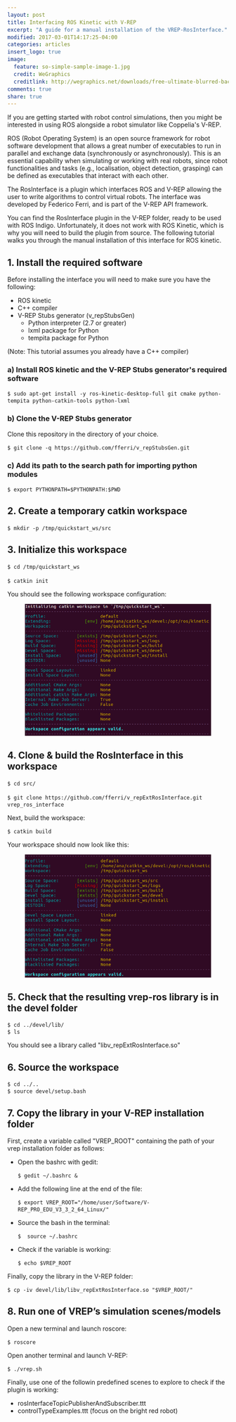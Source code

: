 ```yaml
---
layout: post
title: Interfacing ROS Kinetic with V-REP
excerpt: "A guide for a manual installation of the VREP-RosInterface."
modified: 2017-03-01T14:17:25-04:00
categories: articles
insert_logo: true
image:
  feature: so-simple-sample-image-1.jpg
  credit: WeGraphics
  creditlink: http://wegraphics.net/downloads/free-ultimate-blurred-background-pack/
comments: true
share: true
---
```


If you are getting started with robot control simulations, then you might be interested in using ROS alongside a robot simulator like Coppelia's V-REP.

ROS (Robot Operating System) is an open source framework for robot software development that allows a great number of executables to run in parallel and exchange data (synchronously or asynchronously). This is an essential capability when simulating or working with real robots, since robot functionalities and tasks (e.g., localisation, object detection, grasping) can be defined as executables that interact with each other.

The RosInterface is a plugin which interfaces ROS and V-REP allowing the user to write algorithms to control virtual robots. The interface was developed by Federico Ferri, and is part of the V-REP API framework.

You can find the RosInterface plugin in the V-REP folder, ready to be used with ROS Indigo. Unfortunately, it does not work with ROS Kinetic, which is why you will need to build the plugin from source.
The following tutorial walks you through the manual installation of this interface for ROS kinetic.


## 1. Install the required software
Before installing the interface you will need to make sure you have the following:
* ROS kinetic
* C++ compiler
* V-REP Stubs generator (v_repStubsGen)
    * Python interpreter (2.7 or greater)
    * lxml package for Python
    * tempita package for Python 

(Note: This tutorial assumes you already have a C++ compiler)


### a) Install ROS kinetic and the V-REP Stubs generator's required software
    
```shell 
$ sudo apt-get install -y ros-kinetic-desktop-full git cmake python-tempita python-catkin-tools python-lxml
```


### b) Clone the V-REP Stubs generator

Clone this repository in the directory of your choice.

```shell 
$ git clone -q https://github.com/fferri/v_repStubsGen.git
```


### c) Add its path to the search path for importing python modules

```shell 
$ export PYTHONPATH=$PYTHONPATH:$PWD
```

## 2. Create a temporary catkin workspace

```shell 
$ mkdir -p /tmp/quickstart_ws/src
```

## 3. Initialize this workspace

```shell
$ cd /tmp/quickstart_ws 

$ catkin init
```
You should see the following workspace configuration:

<figure>
	<img src="../../images/posts/vreprosint/Catkin_init.png" alt="image">
</figure>



## 4. Clone & build the RosInterface in this workspace

```shell
$ cd src/

$ git clone https://github.com/fferri/v_repExtRosInterface.git vrep_ros_interface
```

Next, build the workspace:
```shell
$ catkin build
```

Your workspace should now look like this:

<figure>
	<img src="../../images/posts/vreprosint/Catkin_build.png" alt="image">
</figure>




## 5. Check that the resulting vrep-ros library is in the devel folder

```shell
$ cd ../devel/lib/
$ ls
```
You should see a library called "libv_repExtRosInterface.so"

## 6. Source the workspace

```shell
$ cd ../..
$ source devel/setup.bash
```

## 7. Copy the library in your V-REP installation folder

First, create a variable called "VREP_ROOT" containing the path of your vrep installation folder as follows:

* Open the bashrc with gedit:
    
    ```shell
    $ gedit ~/.bashrc &
    ```

* Add the following line at the end of the file:
    
    ```shell
    $ export VREP_ROOT="/home/user/Software/V-REP_PRO_EDU_V3_3_2_64_Linux/"
    ```

* Source the bash in the terminal:

    ```shell
    $  source ~/.bashrc 
    ```

* Check if the variable is working:
    
    ```shell
    $ echo $VREP_ROOT   
    ```
    
Finally, copy the library in the V-REP folder:

```shell
$ cp -iv devel/lib/libv_repExtRosInterface.so "$VREP_ROOT/"
```


## 8. Run one of VREP’s simulation scenes/models

Open a new terminal and launch roscore:
```shell
$ roscore
```

Open another terminal and launch V-REP:
```shell
$ ./vrep.sh
```

Finally, use one of the followin predefined scenes to explore to check if the plugin is working:
* rosInterfaceTopicPublisherAndSubscriber.ttt 
* controlTypeExamples.ttt (focus on the bright red robot) 


